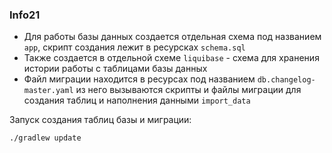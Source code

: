### Info21

- Для работы базы данных создается отдельная схема под названием `app`, скрипт создания лежит в ресурсках `schema.sql`
- Также создается в отдельной схеме `liquibase` - схема для хранения истории работы с таблицами базы данных
- Файл миграции находится в ресурсах под названием `db.changelog-master.yaml` из него вызываются скрипты и файлы миграции для создания таблиц и наполнения данными `import_data`

Запуск создания таблиц базы и миграции:
```bash
./gradlew update
```
